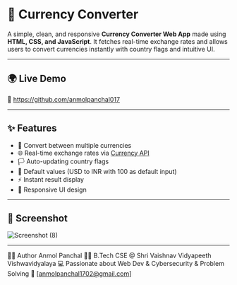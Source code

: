# 💱 Currency Converter

A simple, clean, and responsive **Currency Converter Web App** made using **HTML, CSS, and JavaScript**. It fetches real-time exchange rates and allows users to convert currencies instantly with country flags and intuitive UI.

---

## 🌍 Live Demo

🔗 https://github.com/anmolpanchal017

---

## ✨ Features

- 🔄 Convert between multiple currencies
- 🌐 Real-time exchange rates via [Currency API](https://latest.currency-api.pages.dev)
- 🏳️ Auto-updating country flags
- 🧮 Default values (USD to INR with 100 as default input)
- ⚡ Instant result display
- 📱 Responsive UI design

---

## 📸 Screenshot
![Screenshot (8)](https://github.com/user-attachments/assets/56eac23c-d9bf-47d7-a627-b709ac31f1e7)


---

🙋‍♂️ Author
Anmol Panchal
👨‍🎓 B.Tech CSE @ Shri Vaishnav Vidyapeeth Vishwavidyalaya
💻 Passionate about Web Dev & Cybersecurity & Problem Solving
📧 [anmolpanchal1702@gmail.com]

